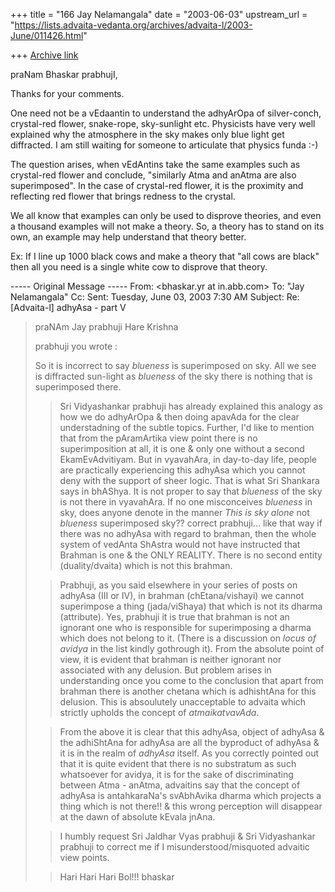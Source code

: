 +++
title = "166 Jay Nelamangala"
date = "2003-06-03"
upstream_url = "https://lists.advaita-vedanta.org/archives/advaita-l/2003-June/011426.html"

+++
[Archive link](https://lists.advaita-vedanta.org/archives/advaita-l/2003-June/011426.html)

praNam Bhaskar prabhujI,

Thanks for your comments.

One need not be a vEdaantin to understand the  adhyArOpa of silver-conch,
crystal-red flower, snake-rope,  sky-sunlight etc.   Physicists have very
well explained why the atmosphere in the sky makes  only blue light
get diffracted.  I am still waiting for someone to articulate that physics
funda  :-)

The question arises, when vEdAntins take the same examples such as
crystal-red flower and  conclude,  "similarly Atma and anAtma are also
superimposed".
In the case of crystal-red flower,  it is the proximity and reflecting red
flower
that brings redness to the crystal.

We all know that examples can only be used to disprove theories, and
even a thousand examples will not  make a theory.   So, a theory has to
stand on its own,  an example may help understand that theory better.

Ex:  If I line up 1000 black cows and make a theory that "all cows are
black"
then  all you need is a single white cow to disprove that theory.


----- Original Message ----- 
From: <bhaskar.yr at in.abb.com>
To: "Jay Nelamangala" <jay at r-c-i.com>
Cc: <ADVAITA-L at LISTS.ADVAITA-VEDANTA.ORG>
Sent: Tuesday, June 03, 2003 7:30 AM
Subject: Re: [Advaita-l] adhyAsa - part V


>
> praNAm Jay prabhuji
> Hare Krishna
>
> prabhuji you wrote :
>
> So it is incorrect to say *blueness* is superimposed on sky.  All we see
is
> diffracted sun-light as *blueness* of the sky there is nothing that is
> superimposed there.
>
> >  Sri Vidyashankar prabhuji has already explained this analogy as how we
> do adhyArOpa & then doing apavAda for the clear understadning of the
subtle
> topics.  Further, I'd like to mention that from the pAramArtika view point
> there is no superimposition at all, it is one & only one without a second
> EkamEvAdvitiyam.  But in vyavahAra, in day-to-day life, people are
> practically experiencing this adhyAsa which you cannot deny with the
> support of sheer logic.  That is what Sri Shankara says in bhAShya.  It is
> not proper to say that *blueness* of the sky is not there in vyavahAra.
If
> no one misconceives *blueness* in sky, does anyone denote in the manner
> *This is sky alone* not *blueness* superimposed sky??  correct prabhuji...
> like that way if there was no adhyAsa with regard to brahman, then the
> whole system of vedAnta ShAstra would not have instructed that Brahman is
> one & the ONLY REALITY.  There is no second entity (duality/dvaita) which
> is not this brahman.
>
> >  Prabhuji, as you said elsewhere in your series of posts on adhyAsa (III
> or IV), in brahman (chEtana/vishayi) we cannot superimpose a thing
> (jada/viShaya) that which is not its dharma (attribute).  Yes, prabhuji it
> is true that brahman is not an ignorant one who is responsible for
> superimposing a dharma which does not belong to it.  (There is a
discussion
> on *locus of avidya* in the list kindly gothrough it).  From the absolute
> point of view, it is evident that brahman is neither ignorant nor
> associated with any delusion.  But problem arises in understanding once
you
> come to the conclusion that apart from brahman there is another chetana
> which is adhishtAna for this delusion.  This is absoulutely unacceptable
to
> advaita which strictly upholds the concept of *atmaikatvavAda*.
>
> >  From the above it is clear that this adhyAsa, object of adhyAsa & the
> adhiShtAna for adhyAsa are all the byproduct of adhyAsa & it is in the
> realm of *adhyAsa* itself.  As you correctly pointed out that it is quite
> evident that there is no substratum as such whatsoever for avidya, it is
> for the sake of discriminating between Atma - anAtma, advaitins say that
> the concept of adhyAsa is antahkaraNa's svAbhAvika dharma which projects a
> thing which is not there!!  & this wrong perception will disappear at the
> dawn of absolute kEvala jnAna.
>
> >  I humbly request Sri Jaldhar Vyas prabhuji & Sri Vidyashankar prabhuji
> to correct me if I misunderstood/misquoted advaitic view points.
>
> >  Hari Hari Hari Bol!!!
> >  bhaskar
>
>
>


